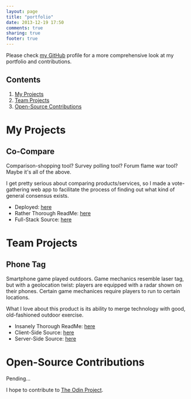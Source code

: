 ```yaml
---
layout: page
title: "portfolio"
date: 2013-12-19 17:50
comments: true
sharing: true
footer: true
---
```


Please check [my GitHub](https://github.com/rebootjeff) profile for a more comprehensive look at my portfolio and contributions.

## Contents

1. [My Projects](#my-projects)
2. [Team Projects](#team-projects)
3. [Open-Source Contributions](#open-source-contributions)

# My Projects

## Co-Compare

Comparison-shopping tool? Survey polling tool? Forum flame war tool? Maybe it's all of the above.

I get pretty serious about comparing products/services, so I made a vote-gathering web app to facilitate the process of finding out what kind of general consensus exists.

  - Deployed: [here](http://cocompare.herokuapp.com)
  - Rather Thorough ReadMe: [here](https://github.com/RebootJeff/co-compare/blob/master/README.md)
  - Full-Stack Source: [here](https://github.com/RebootJeff/co-compare)

# Team Projects

## Phone Tag

Smartphone game played outdoors. Game mechanics resemble laser tag, but with a geolocation twist: players are equipped with a radar shown on their phones. Certain game mechanices require players to run to certain locations.

What I love about this product is its ability to merge technology with good, old-fashioned outdoor exercise.

  - Insanely Thorough ReadMe: [here](https://github.com/RebootJeff/phone-tag-phonegap/blob/master/README.md)
  - Client-Side Source: [here](https://github.com/RebootJeff/phone-tag-phonegap)
  - Server-Side Source: [here](https://github.com/RebootJeff/phone-tag)

# Open-Source Contributions

Pending...

I hope to contribute to [The Odin Project](http://www.theodinproject.com/).
